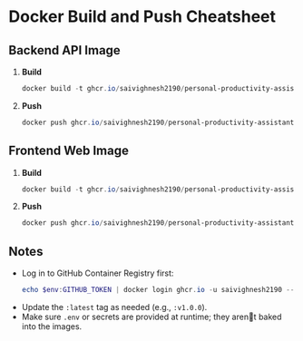 # Docker Build and Push Cheatsheet

## Backend API Image
1. **Build**
   ```powershell
   docker build -t ghcr.io/saivighnesh2190/personal-productivity-assistant-backend:latest ./backend
   ```

2. **Push**
   ```powershell
   docker push ghcr.io/saivighnesh2190/personal-productivity-assistant-backend:latest
   ```

## Frontend Web Image
1. **Build**
   ```powershell
   docker build -t ghcr.io/saivighnesh2190/personal-productivity-assistant-frontend:latest ./frontend
   ```

2. **Push**
   ```powershell
   docker push ghcr.io/saivighnesh2190/personal-productivity-assistant-frontend:latest
   ```

## Notes
- Log in to GitHub Container Registry first:
  ```powershell
  echo $env:GITHUB_TOKEN | docker login ghcr.io -u saivighnesh2190 --password-stdin
  ```
- Update the `:latest` tag as needed (e.g., `:v1.0.0`).
- Make sure `.env` or secrets are provided at runtime; they arent baked into the images.
